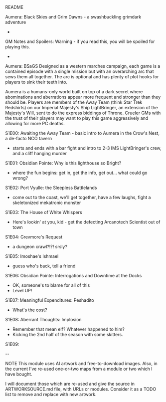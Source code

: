 README


Aumera: Black Skies and Grim Dawns - a swashbuckling grimdark adventure

-

GM Notes and Spoilers: Warning - if you read this, you will be spoiled for playing this. 

- 

Aumera: BSaGS
Designed as a western marches campaign, each game is a contained episode with a single mission but with an overarching arc that sews them all together. The arc is optional and has plenty of plot hooks for players to sink their teeth into. 

Aumera is a humans-only world built on top of a dark secret where abominations and aberrations appear more frequent and stronger than they should be.  Players are members of the Away Team (think Star Trek Redshirts) on our Imperial Majesty's Ship LightBringer, an extension of the Majesty's Will, sent to do the express biddings of Throne. Crueler GMs with the trust of their players may want to play this game aggressively and allowing for more PC deaths. 

S1E00: Awaiting the Away Team - basic intro to Aumera in the Crow's Nest, a de-facto NCO tavern
 - starts and ends with a bar fight and intro to 2-3 IMS LightBringer's crew, and a cliff hanging murder
 
S1E01: Obsidian Pointe: Why is this lighthouse so Bright? 
 - where the fun begins: get in, get the info, get out... what could go wrong?
   
S1E02: Port Vyulle: the Sleepless Battlelands 
 - come out to the coast, we'll get together, have a few laughs, fight a skeletonized mekatronic monster

S1E03: The House of White Whispers
 - Here's lookin' at you, kid - get the defecting Arcanotech Scientist out of town

S1E04: Grevmore's Request 
 - a dungeon crawl?!?!  srsly?

S1E05: Imoshae's Ishmael
 - guess who's back, tell a friend

S1E06: Obsidian Pointe: Interrogations and Downtime at the Docks
 - OK, someone's to blame for all of this
 - Level UP! 

S1E07: Meaningful Expenditures: Peshadito
 - What's the cost?

S1E08: Aberrant Thoughts: Implosion
 - Remember that mean elf?  Whatever happened to him?
 - Kicking the 2nd half of the season with some skitters.

S1E09: 



--



NOTE
This module uses AI artwork and free-to-download images.  Also, in the current I've re-used one-or-two maps from a module or two which I have bought.   

I will document those which are re-used and give the source in ARTWORKSOURCE.md file, with URLs or modules.  Consider it as a TODO list to remove and replace with new artwork. 



